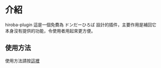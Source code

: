# 介紹
hiroba-plugin
這是一個免費為 ドンだーひろば 設計的插件，主要作用是補回它本身沒有提供的功能，令使用者用起來更方便。

## 使用方法

使用方法請按[這裡](https://hiroba-plugin.github.io/installation.html)
